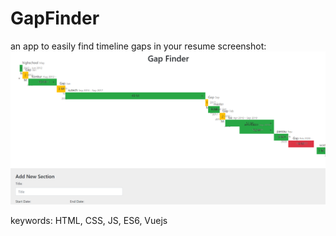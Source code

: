 # GapFinder
 an app to easily find timeline gaps in your resume
 screenshot:
![](screenshot/example1.png)

keywords:
HTML, CSS, JS, ES6, Vuejs
